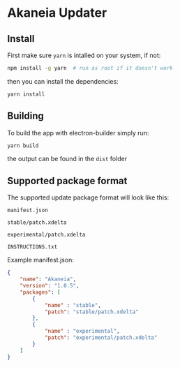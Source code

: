 # Akaneia Updater

## Install

First make sure `yarn` is intalled on your system, if not:

```bash
npm install -g yarn  # run as root if it doesn't work
```

then you can install the dependencies:

```bash
yarn install
```


## Building

To build the app with electron-builder simply run:

```bash
yarn build
```

the output can be found in the `dist` folder

## Supported package format

The supported update package format will look like this:

`manifest.json`

`stable/patch.xdelta`

`experimental/patch.xdelta`

`INSTRUCTIONS.txt`

Example manifest.json:

```json
{
    "name": "Akaneia",
    "version": "1.0.5",
    "packages": [
        {
            "name" : "stable",
            "patch": "stable/patch.xdelta"
        },
        {
            "name" : "experimental",
            "patch": "experimental/patch.xdelta"
        }
    ]
}
```